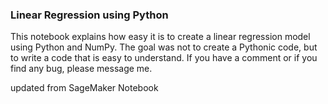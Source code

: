 ### Linear Regression using Python
This notebook explains how easy it is to create a linear regression model using Python and NumPy. 
The goal was not to create a Pythonic code, but to write a code that is easy to understand.
If you have a comment or if you find any bug, please message me. 

updated from SageMaker Notebook

